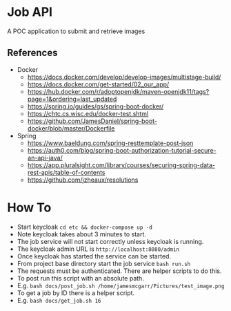 # Job API
A POC application to submit and retrieve images

## References

 - Docker
   - https://docs.docker.com/develop/develop-images/multistage-build/
   - https://docs.docker.com/get-started/02_our_app/
   - https://hub.docker.com/r/adoptopenjdk/maven-openjdk11/tags?page=1&ordering=last_updated
   - https://spring.io/guides/gs/spring-boot-docker/
   - https://chtc.cs.wisc.edu/docker-test.shtml
   - https://github.com/JamesDaniel/spring-boot-docker/blob/master/Dockerfile
 - Spring
   - https://www.baeldung.com/spring-resttemplate-post-json
   - https://auth0.com/blog/spring-boot-authorization-tutorial-secure-an-api-java/
   - https://app.pluralsight.com/library/courses/securing-spring-data-rest-apis/table-of-contents
   - https://github.com/jzheaux/resolutions
   
# How To

 - Start keycloak `cd etc && docker-compose up -d`
 - Note keycloak takes about 3 minutes to start. 
 - The job service will not start correctly unless keycloak is running.
 - The keycloak admin URL is `http://localhost:8080/admin`
 - Once keycloak has started the service can be started.
 - From project base directory start the job service `bash run.sh`
 - The requests must be authenticated. There are helper scripts to do this.
 - To post run this script with an absolute path.
 - E.g. `bash docs/post_job.sh /home/jamesmcgarr/Pictures/test_image.png`
 - To get a job by ID there is a helper script.
 - E.g. `bash docs/get_job.sh 16`

